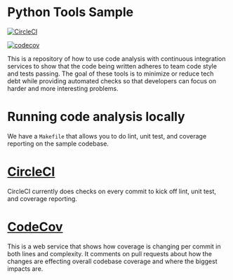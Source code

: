 # Python Tools Sample

[![CircleCI](https://circleci.com/gh/kaeawc/python-tools-sample/tree/master.svg?style=svg)](https://circleci.com/gh/kaeawc/python-tools-sample/tree/master)

[![codecov](https://codecov.io/gh/kaeawc/python-tools-sample/branch/master/graph/badge.svg)](https://codecov.io/gh/kaeawc/python-tools-sample)

This is a repository of how to use code analysis with continuous integration services to show that the code being written adheres to team code style and tests passing. The goal of these tools is to minimize or reduce tech debt while providing automated checks so that developers can focus on harder and more interesting problems.

# Running code analysis locally

We have a `Makefile` that allows you to do lint, unit test, and coverage reporting on the sample codebase.

# [CircleCI](https://circleci.com/gh/kaeawc/python-tools-sample)

CircleCI currently does checks on every commit to kick off lint, unit test, and coverage reporting.

# [CodeCov](https://codecov.io/gh/kaeawc/python-tools-sample)

This is a web service that shows how coverage is changing per commit in both lines and complexity. It comments on pull requests about how the changes are effecting overall codebase coverage and where the biggest impacts are.
